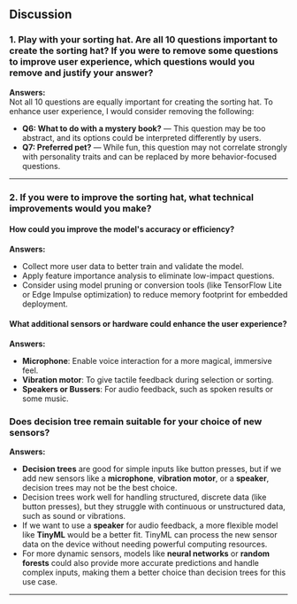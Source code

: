 ## Discussion

### 1. Play with your sorting hat. Are all 10 questions important to create the sorting hat? If you were to remove some questions to improve user experience, which questions would you remove and justify your answer?
**Answers:**  
Not all 10 questions are equally important for creating the sorting hat. To enhance user experience, I would consider removing the following:
- **Q6: What to do with a mystery book?** — This question may be too abstract, and its options could be interpreted differently by users.
- **Q7: Preferred pet?** — While fun, this question may not correlate strongly with personality traits and can be replaced by more behavior-focused questions.

---

### 2. If you were to improve the sorting hat, what technical improvements would you make?

#### How could you improve the model's accuracy or efficiency?  
**Answers:**  
- Collect more user data to better train and validate the model.
- Apply feature importance analysis to eliminate low-impact questions.
- Consider using model pruning or conversion tools (like TensorFlow Lite or Edge Impulse optimization) to reduce memory footprint for embedded deployment.

#### What additional sensors or hardware could enhance the user experience?  
**Answers:**  
- **Microphone**: Enable voice interaction for a more magical, immersive feel.
- **Vibration motor**: To give tactile feedback during selection or sorting.
- **Speakers or Bussers**: For audio feedback, such as spoken results or some music.

### Does decision tree remain suitable for your choice of new sensors?
**Answers:**
- **Decision trees** are good for simple inputs like button presses, but if we add new sensors like a **microphone**, **vibration motor**, or a **speaker**, decision trees may not be the best choice. 
- Decision trees work well for handling structured, discrete data (like button presses), but they struggle with continuous or unstructured data, such as sound or vibrations.
- If we want to use a **speaker** for audio feedback, a more flexible model like **TinyML** would be a better fit. TinyML can process the new sensor data on the device without needing powerful computing resources.
- For more dynamic sensors, models like **neural networks** or **random forests** could also provide more accurate predictions and handle complex inputs, making them a better choice than decision trees for this use case.

---
